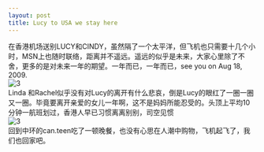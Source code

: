 ```yaml
---
layout: post
title: Lucy to USA we stay here
---
```


<p>在香港机场送别LUCY和CINDY，虽然隔了一个太平洋，但飞机也只需要十几个小时，MSN上也随时联络，距离并不遥远。遥远的似乎是未来，大家心里除了不舍，更多的是对未来一年的期望。一年而已，一年而已，see you on Aug 18, 2009.<br />
<img src="http://i36.tinypic.com/21ms2nc.jpg" alt="3" /><br />
Linda 和Rachel似乎没有对Lucy的离开有什么悲哀，倒是Lucy的眼红了一圈一圈又一圈。毕竟要离开亲爱的女儿一年啊，这不是妈妈所能忍受的。头顶上平均10分钟一航班划过，香港人早已习惯离离别别，司空见惯<br />
<img src="http://i38.tinypic.com/otgpsl.jpg" alt="3" /><br />
回到中环的can.teen吃了一顿晚餐，也没有心思在人潮中购物，飞机起飞了，我们也回家吧。</p>
